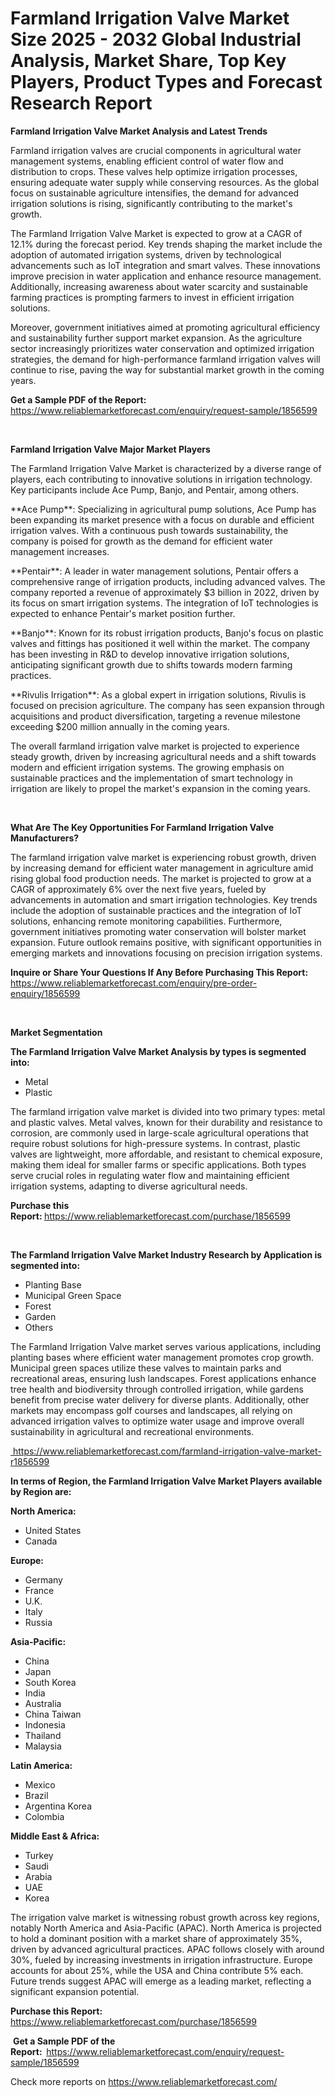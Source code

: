 <p><h1>Farmland Irrigation Valve Market Size 2025 - 2032 Global Industrial Analysis, Market Share, Top Key Players, Product Types and Forecast Research Report</h1></p><p><strong>Farmland Irrigation Valve Market Analysis and Latest Trends</strong></p>
<p><p>Farmland irrigation valves are crucial components in agricultural water management systems, enabling efficient control of water flow and distribution to crops. These valves help optimize irrigation processes, ensuring adequate water supply while conserving resources. As the global focus on sustainable agriculture intensifies, the demand for advanced irrigation solutions is rising, significantly contributing to the market's growth.</p><p>The Farmland Irrigation Valve Market is expected to grow at a CAGR of 12.1% during the forecast period. Key trends shaping the market include the adoption of automated irrigation systems, driven by technological advancements such as IoT integration and smart valves. These innovations improve precision in water application and enhance resource management. Additionally, increasing awareness about water scarcity and sustainable farming practices is prompting farmers to invest in efficient irrigation solutions.</p><p>Moreover, government initiatives aimed at promoting agricultural efficiency and sustainability further support market expansion. As the agriculture sector increasingly prioritizes water conservation and optimized irrigation strategies, the demand for high-performance farmland irrigation valves will continue to rise, paving the way for substantial market growth in the coming years.</p></p>
<p><strong>Get a Sample PDF of the Report:&nbsp;</strong> <a href="https://www.reliablemarketforecast.com/enquiry/request-sample/1856599?utm_campaign=3203&utm_medium=2&utm_source=Github&utm_content=ia&utm_term=27032025&utm_id=farmland-irrigation-valve">https://www.reliablemarketforecast.com/enquiry/request-sample/1856599</a></p>
<p>&nbsp;</p>
<p><strong>Farmland Irrigation Valve Major Market Players</strong></p>
<p><p>The Farmland Irrigation Valve Market is characterized by a diverse range of players, each contributing to innovative solutions in irrigation technology. Key participants include Ace Pump, Banjo, and Pentair, among others. </p><p>**Ace Pump**: Specializing in agricultural pump solutions, Ace Pump has been expanding its market presence with a focus on durable and efficient irrigation valves. With a continuous push towards sustainability, the company is poised for growth as the demand for efficient water management increases.</p><p>**Pentair**: A leader in water management solutions, Pentair offers a comprehensive range of irrigation products, including advanced valves. The company reported a revenue of approximately $3 billion in 2022, driven by its focus on smart irrigation systems. The integration of IoT technologies is expected to enhance Pentair's market position further.</p><p>**Banjo**: Known for its robust irrigation products, Banjo's focus on plastic valves and fittings has positioned it well within the market. The company has been investing in R&D to develop innovative irrigation solutions, anticipating significant growth due to shifts towards modern farming practices.</p><p>**Rivulis Irrigation**: As a global expert in irrigation solutions, Rivulis is focused on precision agriculture. The company has seen expansion through acquisitions and product diversification, targeting a revenue milestone exceeding $200 million annually in the coming years.</p><p>The overall farmland irrigation valve market is projected to experience steady growth, driven by increasing agricultural needs and a shift towards modern and efficient irrigation systems. The growing emphasis on sustainable practices and the implementation of smart technology in irrigation are likely to propel the market's expansion in the coming years.</p></p>
<p>&nbsp;</p>
<p><strong>What Are The Key Opportunities For Farmland Irrigation Valve Manufacturers?</strong></p>
<p><p>The farmland irrigation valve market is experiencing robust growth, driven by increasing demand for efficient water management in agriculture amid rising global food production needs. The market is projected to grow at a CAGR of approximately 6% over the next five years, fueled by advancements in automation and smart irrigation technologies. Key trends include the adoption of sustainable practices and the integration of IoT solutions, enhancing remote monitoring capabilities. Furthermore, government initiatives promoting water conservation will bolster market expansion. Future outlook remains positive, with significant opportunities in emerging markets and innovations focusing on precision irrigation systems.</p></p>
<p><strong>Inquire or Share Your Questions If Any Before Purchasing This Report:</strong> <a href="https://www.reliablemarketforecast.com/enquiry/pre-order-enquiry/1856599?utm_campaign=3203&utm_medium=2&utm_source=Github&utm_content=ia&utm_term=27032025&utm_id=farmland-irrigation-valve">https://www.reliablemarketforecast.com/enquiry/pre-order-enquiry/1856599</a></p>
<p>&nbsp;</p>
<p><strong>Market Segmentation</strong></p>
<p><strong>The Farmland Irrigation Valve Market Analysis by types is segmented into:</strong></p>
<p><ul><li>Metal</li><li>Plastic</li></ul></p>
<p><p>The farmland irrigation valve market is divided into two primary types: metal and plastic valves. Metal valves, known for their durability and resistance to corrosion, are commonly used in large-scale agricultural operations that require robust solutions for high-pressure systems. In contrast, plastic valves are lightweight, more affordable, and resistant to chemical exposure, making them ideal for smaller farms or specific applications. Both types serve crucial roles in regulating water flow and maintaining efficient irrigation systems, adapting to diverse agricultural needs.</p></p>
<p><strong>Purchase this Report:&nbsp;</strong><a href="https://www.reliablemarketforecast.com/purchase/1856599?utm_campaign=3203&utm_medium=2&utm_source=Github&utm_content=ia&utm_term=27032025&utm_id=farmland-irrigation-valve">https://www.reliablemarketforecast.com/purchase/1856599</a></p>
<p>&nbsp;</p>
<p><strong>The Farmland Irrigation Valve Market Industry Research by Application is segmented into:</strong></p>
<p><ul><li>Planting Base</li><li>Municipal Green Space</li><li>Forest</li><li>Garden</li><li>Others</li></ul></p>
<p><p>The Farmland Irrigation Valve market serves various applications, including planting bases where efficient water management promotes crop growth. Municipal green spaces utilize these valves to maintain parks and recreational areas, ensuring lush landscapes. Forest applications enhance tree health and biodiversity through controlled irrigation, while gardens benefit from precise water delivery for diverse plants. Additionally, other markets may encompass golf courses and landscapes, all relying on advanced irrigation valves to optimize water usage and improve overall sustainability in agricultural and recreational environments.</p></p>
<p><a href="https://www.reliablemarketforecast.com/farmland-irrigation-valve-market-r1856599?utm_campaign=3203&utm_medium=2&utm_source=Github&utm_content=ia&utm_term=27032025&utm_id=farmland-irrigation-valve">&nbsp;https://www.reliablemarketforecast.com/farmland-irrigation-valve-market-r1856599</a></p>
<p><strong>In terms of Region, the Farmland Irrigation Valve Market Players available by Region are:</strong></p>
<p>
    <p> <strong> North America: </strong>
        <ul>
            <li>United States</li>
            <li>Canada</li>
        </ul>
        </p> 
    <p> <strong> Europe: </strong>
        <ul>
            <li>Germany</li>
            <li>France</li>
            <li>U.K.</li>
            <li>Italy</li>
            <li>Russia</li>
        </ul>
        </p> 
    <p> <strong> Asia-Pacific: </strong>
        <ul>
            <li>China</li>
            <li>Japan</li>
            <li>South Korea</li>
            <li>India</li>
            <li>Australia</li>
            <li>China Taiwan</li>
            <li>Indonesia</li>
            <li>Thailand</li>
            <li>Malaysia</li>
        </ul>
        </p> 
    <p> <strong> Latin America: </strong>
        <ul>
            <li>Mexico</li>
            <li>Brazil</li>
            <li>Argentina Korea</li>
            <li>Colombia</li>
        </ul>
        </p> 
    <p> <strong> Middle East & Africa: </strong>
        <ul>
            <li>Turkey</li>
            <li>Saudi</li>
            <li>Arabia</li>
            <li>UAE</li>
            <li>Korea</li>
        </ul>
    </p>
    </p>
<p><p>The irrigation valve market is witnessing robust growth across key regions, notably North America and Asia-Pacific (APAC). North America is projected to hold a dominant position with a market share of approximately 35%, driven by advanced agricultural practices. APAC follows closely with around 30%, fueled by increasing investments in irrigation infrastructure. Europe accounts for about 25%, while the USA and China contribute 5% each. Future trends suggest APAC will emerge as a leading market, reflecting a significant expansion potential.</p></p>
<p><strong>Purchase this Report: </strong><a href="https://www.reliablemarketforecast.com/purchase/1856599?utm_campaign=3203&utm_medium=2&utm_source=Github&utm_content=ia&utm_term=27032025&utm_id=farmland-irrigation-valve">https://www.reliablemarketforecast.com/purchase/1856599</a></p>
<p>&nbsp;<strong>Get a Sample PDF of the Report:&nbsp;&nbsp;</strong><a href="https://www.reliablemarketforecast.com/enquiry/request-sample/1856599?utm_campaign=3203&utm_medium=2&utm_source=Github&utm_content=ia&utm_term=27032025&utm_id=farmland-irrigation-valve">https://www.reliablemarketforecast.com/enquiry/request-sample/1856599</a></p>
<p><strong></strong></p>
<p>Check more reports on <a href="https://www.reliablemarketforecast.com/?utm_campaign=3203&utm_medium=2&utm_source=Github&utm_content=ia&utm_term=27032025&utm_id=farmland-irrigation-valve">https://www.reliablemarketforecast.com/</a></p>